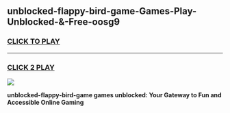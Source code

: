 
## unblocked-flappy-bird-game-Games-Play-Unblocked-&-Free-oosg9
<h3>
<a href="https://premium76.site?title=unblocked-flappy-bird-game&ref=24A">CLICK TO PLAY</a></h3>
<hr>

<h3>
<a href="https://premium76.site?title=unblocked-flappy-bird-game&ref=24A">CLICK 2 PLAY</a>
  
</h3>

<a href="https://premium76.site?title=unblocked-flappy-bird-game&ref=24A"><img src="https://clearcache.store/games.png"></a>


**unblocked-flappy-bird-game games unblocked: Your Gateway to Fun and Accessible Online Gaming**
